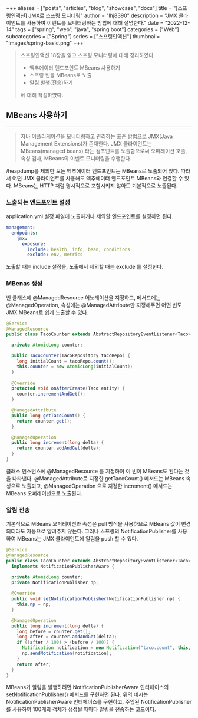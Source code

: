 +++
aliases = ["posts", "articles", "blog", "showcase", "docs"]
title = "[스프링인액션] JMX로 스프링 모니터링"
author = "lhj8390"
description = "JMX 클라이언트를 사용하여 이벤트를 모니터링하는 방법에 대해 설명한다."
date = "2022-12-14"
tags = ["spring", "web", "java", "spring boot"]
categories = ["Web"]
subcategories = ["Spring"]
series = ["스프링인액션"]
thumbnail= "images/spring-basic.png"
+++

> 스프링인액션 18장을 읽고 스프링 모니터링에 대해 정리하였다.
> 
> - 액추에이터 엔드포인트 MBeans 사용하기
> - 스프링 빈을 MBeans로 노출
> - 알림 발행(전송)하기
> 
> 에 대해 작성하였다.
> 

## MBeans 사용하기

---

> 자바 어플리케이션을 모니터링하고 관리하는 표준 방법으로 JMX(Java Management Extensions)가 존재한다. JMX 클라이언트는 MBeans(managed beans) 라는 컴포넌트를 노출함으로써 오퍼레이션 호출, 속성 검사, MBeans의 이벤트 모니터링을 수행한다.
> 

/heapdump를 제외한 모든 엑추에이터 엔드포인트는 MBeans로 노출되어 있다. 따라서 어떤 JMX 클라이언트를 사용해도 액추에이터 엔드포인트 MBeans와 연결할 수 있다. MBeans는 HTTP 처럼 명시적으로 포함시키지 않아도 기본적으로 노출된다.

### 노출되는 엔드포인트 설정

application.yml 설정 파일에 노출하거나 제외할 엔드포인트를 설정하면 된다.

```yaml
management:
  endpoints:
    jmx:
      exposure:
        include: health, info, bean, conditions
        exclude: env, metrics
```

노출할 때는 <span class="red">include</span> 설정을, 노출에서 제외할 때는 <span class="red">exclude</span> 를 설정한다. 

### MBenas 생성

빈 클래스에 @ManagedResource 어노테이션을 지정하고, 메서드에는 @ManagedOperation, 속성에는 @ManagedAttribute만 지정해주면 어떤 빈도 JMX MBeans로 쉽게 노출할 수 있다.

```java
@Service
@ManagedResource
public class TacoCounter extends AbstractRepositoryEventListener<Taco> {

  private AtomicLong counter;

  public TacoCounter(TacoRepository tacoRepo) {
    long initialCount = tacoRepo.count();
    this.counter = new AtomicLong(initialCount);
  }
  
  @Override
  protected void onAfterCreate(Taco entity) {
    counter.incrementAndGet();
  }

  @ManagedAttribute
  public long getTacoCount() {
    return counter.get();
  }

  @ManagedOperation
  public long increment(long delta) {
    return counter.addAndGet(delta);
  }
}
```

클래스 인스턴스에 @ManagedResource 를 지정하여 이 빈이 MBeans도 된다는 것을 나타낸다. @ManagedAttribute로 지정한 getTacoCount() 메서드는 MBeans 속성으로 노출되고, @ManagedOperation 으로 지정한 increment() 메서드는 MBeans 오퍼레이션으로 노출된다.

### 알림 전송

기본적으로 MBeans 오퍼레이션과 속성은 pull 방식을 사용하므로 MBeans 값이 변경되더라도 자동으로 알려주지 않는다. 그러나 <span class="red">스프링의 NotificationPublisher를 사용하여</span> MBeans는 JMX 클라이언트에 알림을 push 할 수 있다.

```java
@Service
@ManagedResource
public class TacoCounter extends AbstractRepositoryEventListener<Taco> 
  implements NotificationPublisherAware {

  private AtomicLong counter;
  private NotificationPublisher np;
  
  @Override
  public void setNotificationPublisher(NotificationPublisher np) {
    this.np = np;
  }

  @ManagedOperation
  public long increment(long delta) {
    long before = counter.get();
    long after = counter.addAndGet(delta);
    if ((after / 100) > (before / 100)) {
      Notification notification = new Notification("taco.count", this, before, after + "th taco created!");
      np.sendNotification(notification);
    }
    return after;
  }
}
```

MBeans가 알림을 발행하려면 NotificationPublisherAware 인터페이스의 setNotificationPublisher() 메서드를 구현하면 된다. 위의 예시는 NotificationPublisherAware 인터페이스를 구현하고, 주입된 NotificationPublisher를 사용하여 100개의 객체가 생성될 때마다 알림을 전송하는 코드이다.